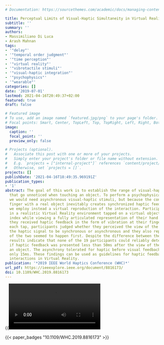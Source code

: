 ```yaml
---
# Documentation: https://sourcethemes.com/academic/docs/managing-content/

title: Perceptual Limits of Visual-Haptic Simultaneity in Virtual Reality Interactions
subtitle: ''
summary: ''
authors:
- Massimiliano Di Luca
- Arash Mahnan
tags:
- '"delay"'
- '"temporal order judgment"'
- '"time perception"'
- '"virtual reality"'
- '"vibrotactile stimuli"'
- '"visual-haptic integration"'
- '"psychophysics"'
- '"wearable"'
categories: []
date: '2019-07-01'
lastmod: 2021-04-16T20:49:37+02:00
featured: true
draft: false

# Featured image
# To use, add an image named `featured.jpg/png` to your page's folder.
# Focal points: Smart, Center, TopLeft, Top, TopRight, Left, Right, BottomLeft, Bottom, BottomRight.
image:
  caption: ''
  focal_point: ''
  preview_only: false

# Projects (optional).
#   Associate this post with one or more of your projects.
#   Simply enter your project's folder or file name without extension.
#   E.g. `projects = ["internal-project"]` references `content/project/deep-learning/index.md`.
#   Otherwise, set `projects = []`.
projects: []
publishDate: '2021-04-16T18:49:35.969191Z'
publication_types:
- '1'
abstract: The goal of this work is to establish the range of visual-haptic asynchronies
  that go unnoticed when touching an object. To perform a psychophysical study, however,
  we would need asynchronous visual-haptic stimuli, but because the contact of the
  finger with a real object inevitably creates synchronized haptic feedback, here
  we employ instead a virtual reproduction of the interaction. Participants immersed
  in a realistic Virtual Reality environment tapped on a virtual object with their
  index while viewing a fully articulated representation of their hand. Upon tapping,
  they received haptic feedback in the form of vibration at their fingertip. After
  each tap, participants judged whether they perceived the view of the contact and
  the haptic signal to be synchronous or asynchronous and they also reported which
  of the two seemed to happen first. Despite the difference between the two judgments,
  results indicate that none of the 19 participants could reliably detect the asynchrony
  if haptic feedback was presented less than 50ms after the view of the contact with
  an object. The asynchrony tolerated for haptic before visual feedback was instead
  only 15ms. These findings can be used as guidelines for haptic feedback in hand-based
  interactions in Virtual Reality.
publication: '*2019 IEEE World Haptics Conference (WHC)*'
url_pdf: https://ieeexplore.ieee.org/document/8816173/
doi: 10.1109/WHC.2019.8816173
---
```

{{<video src="WHC 2019 - 1147.mp4">}}


{{< paper_badges "10.1109/WHC.2019.8816173" >}}
